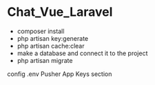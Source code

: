 # Chat_Vue_Laravel

- composer install
- php artisan key:generate
- php artisan cache:clear
- make a database and connect it to the project
- php artisan migrate

config .env Pusher App Keys section

